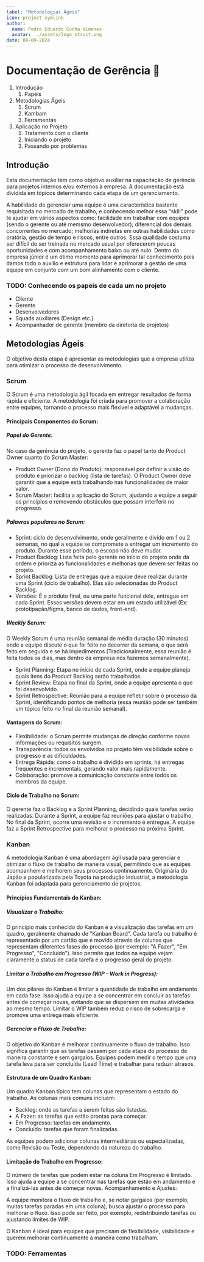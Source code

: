 ```yaml
---
label: "Metodologias Ágeis"
icon: project-symlink
author:
  name: Pedro Eduardo Cunha Ximenes
  avatar: ../assets/logo_struct.png
date: 09-09-2024
---
```


# Documentação de Gerência 🚀
1. Introdução
   1. Papéis
2. Metodologias Ágeis
   1. Scrum
   2. Kambam
   3. Ferramentas
3. Aplicação no Projeto
   1. Tratamento com o cliente
   2. Iniciando o projeto
   3. Passando por problemas



## Introdução

Esta documentação tem como objetivo auxiliar na capacitação de gerência para projetos internos e/ou externos à empresa. A documentação está dividida em tópicos determinando cada etapa de um gerenciamento.

A habilidade de gerenciar uma equipe é uma característica bastante requisitada no mercado de trabalho, e conhecendo melhor essa "skill" pode te ajudar em vários aspectos como: facilidade em trabalhar com equipes (sendo o gerente ou até memsmo desenvolvedor); diferencial dos demais concorrentes no mercado; melhorias indiretas em outras habilidades como oratória, gestão de tempo e riscos, entre outros.
Essa qualidade costuma ser difícil de ser treinada no mercado usual por oferecerem poucas oportunidades e com acompanhamento baixo ou até nulo. Dentro da empresa júnior é um ótimo momento para aprimorar tal conhecimento pois damos todo o auxílio e estrutura para lidar e aprimorar a gestão de uma equipe em conjunto com um bom alinhamento com o cliente.

### TODO: Conhecendo os papeis de cada um no projeto
 - Cliente
 - Gerente
 - Desenvolvedores
 - Squads auxiliares (Design etc.)
 - Acompanhador de gerente (membro da diretoria de projetos)



## Metodologias Ágeis

O objetivo desta etapa é apresentar as metodologias que a empresa utiliza para otimizar o processo de desenvolvimento.


### Scrum
O Scrum é uma metodologia ágil focada em entregar resultados de forma rápida e eficiente. A metodologia foi criada para promover a colaboração entre equipes, tornando o processo mais flexível e adaptável a mudanças.

#### Principais Componentes do Scrum:
##### Papel do Gerente:
No caso da gerência do projeto, o gerente faz o papel tanto do Product Owner quanto do Scrum Master:
 - Product Owner (Dono do Produto): responsável por definir a visão do produto e priorizar o backlog (lista de tarefas). O Product Owner deve garantir que a equipe está trabalhando nas funcionalidades de maior valor.
 - Scrum Master: facilita a aplicação do Scrum, ajudando a equipe a seguir os princípios e removendo obstáculos que possam interferir no progresso.

##### Palavras populares no Scrum:
 - Sprint: ciclo de desenvolvimento, onde geralmente e divido em 1 ou 2 semanas, no qual a equipe se compromete a entregar um incremento do produto. Durante esse período, o escopo não deve mudar.
 - Product Backlog: Lista feita pelo gerente no início do projeto onde dá ordem e prioriza as funcionalidades e melhorias que devem ser feitas no projeto.
 - Sprint Backlog: Lista de entregas que a equipe deve realizar durante uma Sprint (ciclo de trabalho). Elas são selecionadas do Product Backlog.
 - Versões: É o produto final, ou uma parte funcional dele, entregue em cada Sprint. Essas versões devem estar em um estado utilizável (Ex: prototipação/figma, banco de dados, front-end).

##### Weekly Scrum:
O Weekly Scrum é uma reunião semanal de média duração (30 minutos) onde a equipe discute o que foi feito no decorrer da semana, o que será feito em seguida e se há impedimentos (Tradicionalmente, essa reunião é feita todos os dias, mas dentro da empresa nós fazemos semanalmente).

 - Sprint Planning: Etapa no início de cada Sprint, onde a equipe planeja quais itens do Product Backlog serão trabalhados.
 - Sprint Review: Etapa no final da Sprint, onde a equipe apresenta o que foi desenvolvido.
 - Sprint Retrospective: Reunião para a equipe refletir sobre o processo da Sprint, identificando pontos de melhoria (essa reunião pode ser também um tópico feito no final da reunião semanal).

#### Vantagens do Scrum:
- Flexibilidade: o Scrum permite mudanças de direção conforme novas informações ou requisitos surgem.
- Transparência: todos os envolvidos no projeto têm visibilidade sobre o progresso e as dificuldades.
- Entrega Rápida: como o trabalho é dividido em sprints, há entregas frequentes e incrementais, gerando valor mais rapidamente.
- Colaboração: promove a comunicação constante entre todos os membros da equipe.

#### Ciclo de Trabalho no Scrum:
O gerente faz o Backlog e a Sprint Planning, decidindo quais tarefas serão realizadas.
Durante a Sprint, a equipe faz reuniões para ajustar o trabalho.
No final da Sprint, ocorre uma revisão e o incremento é entregue.
A equipe faz a Sprint Retrospective para melhorar o processo na próxima Sprint.


### Kanban
A metodologia Kanban é uma abordagem ágil usada para gerenciar e otimizar o fluxo de trabalho de maneira visual, permitindo que as equipes acompanhem e melhorem seus processos continuamente. Originária do Japão e popularizada pela Toyota na produção industrial, a metodologia Kanban foi adaptada para gerenciamento de projetos.

#### Princípios Fundamentais do Kanban:
##### Visualizar o Trabalho:
O princípio mais conhecido do Kanban é a visualização das tarefas em um quadro, geralmente chamado de "Kanban Board". Cada tarefa ou trabalho é representado por um cartão que é movido através de colunas que representam diferentes fases do processo (por exemplo: "A Fazer", "Em Progresso", "Concluído").
Isso permite que todos na equipe vejam claramente o status de cada tarefa e o progresso geral do projeto.

##### Limitar o Trabalho em Progresso (WIP - Work in Progress):
Um dos pilares do Kanban é limitar a quantidade de trabalho em andamento em cada fase. Isso ajuda a equipe a se concentrar em concluir as tarefas antes de começar novas, evitando que se dispersem em muitas atividades ao mesmo tempo.
Limitar o WIP também reduz o risco de sobrecarga e promove uma entrega mais eficiente.

##### Gerenciar o Fluxo de Trabalho:
O objetivo do Kanban é melhorar continuamente o fluxo de trabalho. Isso significa garantir que as tarefas passem por cada etapa do processo de maneira constante e sem gargalos.
Equipes podem medir o tempo que uma tarefa leva para ser concluída (Lead Time) e trabalhar para reduzir atrasos.

#### Estrutura de um Quadro Kanban:
Um quadro Kanban típico tem colunas que representam o estado do trabalho. As colunas mais comuns incluem:

- Backlog: onde as tarefas a serem feitas são listadas.
- A Fazer: as tarefas que estão prontas para começar.
- Em Progresso: tarefas em andamento.
- Concluído: tarefas que foram finalizadas.

As equipes podem adicionar colunas intermediárias ou especializadas, como Revisão ou Teste, dependendo da natureza do trabalho.

#### Limitação do Trabalho em Progresso:
O número de tarefas que podem estar na coluna Em Progresso é limitado. Isso ajuda a equipe a se concentrar nas tarefas que estão em andamento e a finalizá-las antes de começar novas.
Acompanhamento e Ajustes:

A equipe monitora o fluxo de trabalho e, se notar gargalos (por exemplo, muitas tarefas paradas em uma coluna), busca ajustar o processo para melhorar o fluxo. Isso pode ser feito, por exemplo, redistribuindo tarefas ou ajustando limites de WIP.

O Kanban é ideal para equipes que precisam de flexibilidade, visibilidade e querem melhorar continuamente a maneira como trabalham.


### TODO: Ferramentas